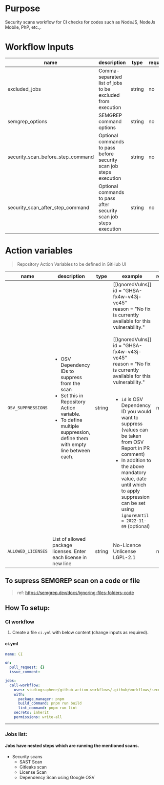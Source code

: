 # Purpose

Security scans workflow for CI checks for codes such as NodeJS, NodeJs Mobile, PhP, etc.,.

# Workflow Inputs

| name                              | description                                                        | type   | required | default |
| --------------------------------- | ------------------------------------------------------------------ | ------ | -------- | ------- |
| excluded_jobs                     | Comma-separated list of jobs to be excluded from execution         | string | no       |         |
| semgrep_options                   | SEMGREP command options                                            | string | no       |         |
| security_scan_before_step_command | Optional commands to pass before security scan job steps execution | string | no       |         |
| security_scan_after_step_command  | Optional commands to pass after security scan job steps execution  | string | no       |         |

# Action variables

> Repository Action Variables to be defined in GitHub UI

| name               | description                                                                                                                                                                                 | type   | example                                                                                                                                                                                                                                                                                                                                                                                                                                                                                                                       | required | default |
| ------------------ | ------------------------------------------------------------------------------------------------------------------------------------------------------------------------------------------- | ------ | ----------------------------------------------------------------------------------------------------------------------------------------------------------------------------------------------------------------------------------------------------------------------------------------------------------------------------------------------------------------------------------------------------------------------------------------------------------------------------------------------------------------------------- | -------- | ------- |
| `OSV_SUPPRESSIONS` | <ul><li>OSV Dependency IDs to suppress from the scan</li><li>Set this in Repository Action variable.</li><li>To define multiple suppression, define them with empty line between each.</ul> | string | [[IgnoredVulns]]<br>id = "GHSA-fx4w-v43j-vc45"<br>reason = "No fix is currently available for this vulnerability."<br><br>[[IgnoredVulns]]<br>id = "GHSA-fx4w-v43j-vc45"<br>reason = "No fix is currently available for this vulnerability."<br><br><ul><li>`id` is OSV Dependency ID you would want to suppress (values can be taken from OSV Report in PR comment)</li><li>In addition to the above mandatory value, date until which to apply suppression can be set using `ignoreUntil = 2022-11-09` (optional)</li></ul> | no       | -       |
| `ALLOWED_LICENSES` | List of allowed package licenses. Enter each license in new line                                                                                                                            | string | No-Licence<br>Unlicense<br>LGPL-2.1                                                                                                                                                                                                                                                                                                                                                                                                                                                                                           | no       |

## To supress SEMGREP scan on a code or file

> ref: https://semgrep.dev/docs/ignoring-files-folders-code

## How To setup:

### CI workflow

1. Create a file `ci.yml` with below content (change inputs as required).

#### ci.yml

```yaml
name: CI

on:
  pull_request: {}
  issue_comment:

jobs:
  call-workflow:
    uses: studiographene/github-action-workflows/.github/workflows/security-scans.yml@master # if you want alternatively pin to tag version version
    with:
      package_manager: pnpm
      build_command: pnpm run build
      lint_command: pnpm run lint
    secrets: inherit
    permissions: write-all
```

---

### Jobs list:

#### Jobs have nested steps which are running the mentioned scans.

- Security scans
  - SAST Scan
  - Gitleaks scan
  - License Scan
  - Dependency Scan using Google OSV
